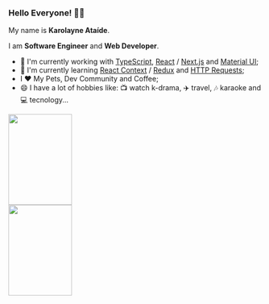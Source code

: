 ### Hello Everyone! 🙂👋

My name is **Karolayne Ataíde**.

I am **Software Engineer** and **Web Developer**.

- 🔭 I'm currently working with [TypeScript](https://www.typescriptlang.org), [React](https://reactjs.org) / [Next.js](https://nextjs.org) and [Material UI](https://mui.com);
- 🌱 I'm currently learning [React Context](https://reactjs.org/docs/context.html) / [Redux](https://redux.js.org) and [HTTP Requests](https://developer.mozilla.org/pt-BR/docs/Web/HTTP);
- I ❤️ My Pets, Dev Community and Coffee;
- 😄 I have a lot of hobbies like: 📺 watch k-drama, ✈️ travel, 🎶 karaoke and 💻 tecnology...

<div>
<img height="180em" width="50%" src="https://github-readme-stats.vercel.app/api?username=karolayneataide&show_icons=true&theme=dracula&include_all_commits=true&count_private=true"/>
<img height="180em" width="50%" src="https://github-readme-stats.vercel.app/api/top-langs/?username=karolayneataide&layout=compact&langs_count=16&theme=dracula"/>
</div>

<!--
**karolayneataide/karolayneataide** is a ✨ _special_ ✨ repository because its `README.md` (this file) appears on your GitHub profile.

Here are some ideas to get you started:

- 🔭 I’m currently working on ...
- 🌱 I’m currently learning ...
- 👯 I’m looking to collaborate on ...
- 🤔 I’m looking for help with ...
- 💬 Ask me about ...
- 📫 How to reach me: ...
- 😄 Pronouns: ...
- ⚡ Fun fact: ...
-->
